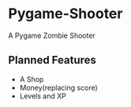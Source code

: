 # Pygame-Shooter

A Pygame Zombie Shooter

## Planned Features
- A Shop
- Money(replacing score)
- Levels and XP
  

